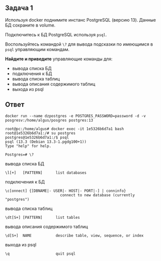 ## Задача 1

Используя docker поднимите инстанс PostgreSQL (версию 13). Данные БД сохраните в volume.

Подключитесь к БД PostgreSQL используя `psql`.

Воспользуйтесь командой `\?` для вывода подсказки по имеющимся в `psql` управляющим командам.

**Найдите и приведите** управляющие команды для:
- вывода списка БД
- подключения к БД
- вывода списка таблиц
- вывода описания содержимого таблиц
- выхода из psql

## Ответ

 ```
docker run --name dzpostgres -e POSTGRES_PASSWORD=password -d -v posgresv:/home/algus/posgres postgres:13

root@pc:/home/algus# docker exec -it 1e5326b6d7a1 bash
root@1e5326b6d7a1:/# su postgres
postgres@1e5326b6d7a1:/$ psql
psql (13.3 (Debian 13.3-1.pgdg100+1))
Type "help" for help.

Postgres=# \?
```

вывода списка БД
```
\l[+]   [PATTERN]      list databases
```

подключения к БД
```
\c[onnect] {[DBNAME|- USER|- HOST|- PORT|-] | conninfo}
                         connect to new database (currently "postgres")
```
вывода списка таблиц
```
\dt[S+] [PATTERN]      list tables
```
вывода описания содержимого таблиц
```
\d[S+]  NAME           describe table, view, sequence, or index
```
выхода из psql

```
\q                     quit psql
```
